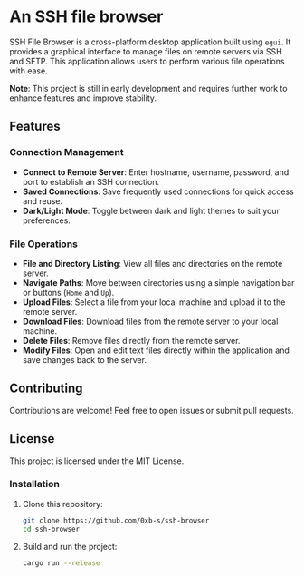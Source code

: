 # An SSH file  browser

SSH File Browser is a cross-platform desktop application built using `egui`. It provides a graphical interface to manage files on remote servers via SSH and SFTP. This application allows users to perform various file operations with ease.

**Note**: This project is still in early development and requires further work to enhance features and improve stability. 





## Features

### Connection Management
- **Connect to Remote Server**: Enter hostname, username, password, and port to establish an SSH connection.
- **Saved Connections**: Save frequently used connections for quick access and reuse.
- **Dark/Light Mode**: Toggle between dark and light themes to suit your preferences.

### File Operations
- **File and Directory Listing**: View all files and directories on the remote server.
- **Navigate Paths**: Move between directories using a simple navigation bar or buttons (`Home` and `Up`).
- **Upload Files**: Select a file from your local machine and upload it to the remote server.
- **Download Files**: Download files from the remote server to your local machine.
- **Delete Files**: Remove files directly from the remote server.
- **Modify Files**: Open and edit text files directly within the application and save changes back to the server.



## Contributing


Contributions are welcome! Feel free to open issues or submit pull requests.

## License

This project is licensed under the MIT License.


### Installation
1. Clone this repository:
   ```bash
   git clone https://github.com/0xb-s/ssh-browser
   cd ssh-browser
      ```
2. Build and run the project:

    ```bash
   cargo run --release
 
     ```
